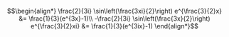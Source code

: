 
$$\begin{align*}
\frac{2}{3i} \sin\left(\frac{3xi}{2}\right) e^{\frac{3}{2}x} &= \frac{1}{3}(e^{3x}-1)\\
-\frac{2}{3i} \sin\left(\frac{3x}{2}\right) e^{\frac{3}{2}xi} &= \frac{1}{3}(e^{3ix}-1)
\end{align*}$$
